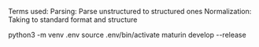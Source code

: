 Terms used:
Parsing: Parse unstructured to structured ones
Normalization: Taking to standard format and structure

python3 -m venv .env
source .env/bin/activate
maturin develop --release
